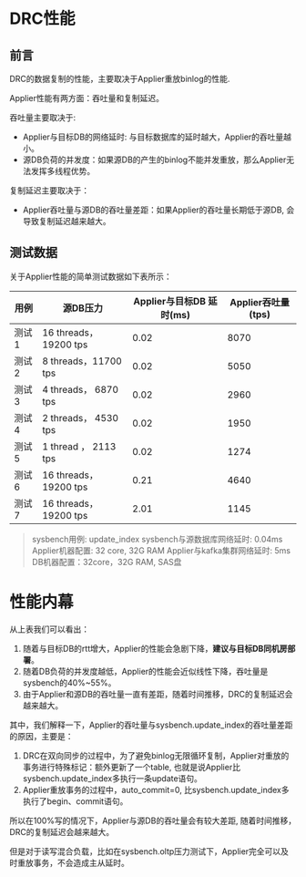 # DRC性能
## 前言
DRC的数据复制的性能，主要取决于Applier重放binlog的性能.

Applier性能有两方面：吞吐量和复制延迟。

吞吐量主要取决于:
* Applier与目标DB的网络延时: 与目标数据库的延时越大，Applier的吞吐量越小。
* 源DB负荷的并发度：如果源DB的产生的binlog不能并发重放，那么Applier无法发挥多线程优势。

复制延迟主要取决于：
* Applier吞吐量与源DB的吞吐量差距：如果Applier的吞吐量长期低于源DB, 会导致复制延迟越来越大。

## 测试数据
关于Applier性能的简单测试数据如下表所示：

| 用例   |        源DB压力          | Applier与目标DB 延时(ms) |Applier吞吐量(tps)| 
| ------ | ------------------------ | ------------------------ | ---------------- | 
| 测试1  | 16 threads，19200 tps    | 0.02                     |       8070       | 
| 测试2  |  8 threads，11700 tps    | 0.02                     |       5050       |
| 测试3  |  4 threads， 6870 tps    | 0.02                     |       2960       | 
| 测试4  |  2 threads， 4530 tps    | 0.02                     |       1950       |
| 测试5  |  1 thread ， 2113 tps    | 0.02                     |       1274       | 
| 测试6  | 16 threads，19200 tps    | 0.21                     |       4640       | 
| 测试7  | 16 threads，19200 tps    | 2.01                     |       1145       | 

> sysbench用例: update_index
> sysbench与源数据库网络延时: 0.04ms
> Applier机器配置: 32 core, 32G RAM
> Applier与kafka集群网络延时: 5ms
> DB机器配置：32core，32G RAM, SAS盘


# 性能内幕

从上表我们可以看出：
1. 随着与目标DB的rtt增大，Applier的性能会急剧下降，**建议与目标DB同机房部署**。
2. 随着DB负荷的并发度越低，Applier的性能会近似线性下降，吞吐量是sysbench的40%~55%。
3. 由于Applier和源DB的吞吐量一直有差距，随着时间推移，DRC的复制延迟会越来越大。


其中，我们解释一下，Applier的吞吐量与sysbench.update_index的吞吐量差距的原因，主要是：
1. DRC在双向同步的过程中，为了避免binlog无限循环复制，Applier对重放的事务进行特殊标记：额外更新了一个table, 也就是说Applier比sysbench.update_index多执行一条update语句。
2. Applier重放事务的过程中，auto_commit=0, 比sysbench.update_index多执行了begin、commit语句。

所以在100%写的情况下，Applier与源DB的吞吐量会有较大差距, 随着时间推移，DRC的复制延迟会越来越大。

但是对于读写混合负载，比如在sysbench.oltp压力测试下，Applier完全可以及时重放事务，不会造成主从延时。


